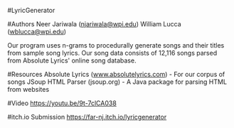 #LyricGenerator

#Authors
Neer Jariwala (njariwala@wpi.edu)
William Lucca (wblucca@wpi.edu)

Our program uses n-grams to procedurally generate songs and their titles from
sample song lyrics. Our song data consists of 12,116 songs parsed from Absolute
Lyrics' online song database.

#Resources
Absolute Lyrics (www.absolutelyrics.com) - For our corpus of songs
JSoup HTML Parser (jsoup.org) - A Java package for parsing HTML from websites

#Video
https://youtu.be/9t-7clCA038

#itch.io Submission
https://far-nj.itch.io/lyricgenerator
